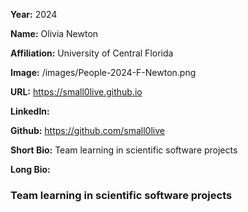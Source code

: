 **Year:** 2024

**Name:** Olivia Newton

**Affiliation:** University of Central Florida

**Image:** /images/People-2024-F-Newton.png

**URL:** https://small0live.github.io

**LinkedIn:**

**Github:** https://github.com/small0live

**Short Bio:** Team learning in scientific software projects

**Long Bio:**

### Team learning in scientific software projects
